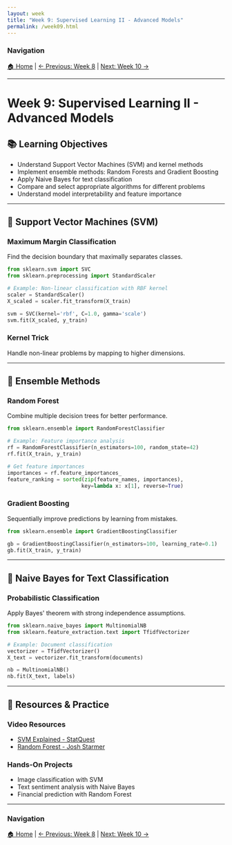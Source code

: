 ```yaml
---
layout: week
title: "Week 9: Supervised Learning II - Advanced Models"
permalink: /week09.html
---
```


### Navigation
[🏠 Home](index.html) | [← Previous: Week 8](week08.html) | [Next: Week 10 →](week10.html)

---

# Week 9: Supervised Learning II - Advanced Models

## 📚 Learning Objectives
- Understand Support Vector Machines (SVM) and kernel methods
- Implement ensemble methods: Random Forests and Gradient Boosting
- Apply Naive Bayes for text classification
- Compare and select appropriate algorithms for different problems
- Understand model interpretability and feature importance

---

## 🎯 Support Vector Machines (SVM)

### Maximum Margin Classification
Find the decision boundary that maximally separates classes.

```python
from sklearn.svm import SVC
from sklearn.preprocessing import StandardScaler

# Example: Non-linear classification with RBF kernel
scaler = StandardScaler()
X_scaled = scaler.fit_transform(X_train)

svm = SVC(kernel='rbf', C=1.0, gamma='scale')
svm.fit(X_scaled, y_train)
```

### Kernel Trick
Handle non-linear problems by mapping to higher dimensions.

---

## 🌲 Ensemble Methods

### Random Forest
Combine multiple decision trees for better performance.

```python
from sklearn.ensemble import RandomForestClassifier

# Example: Feature importance analysis
rf = RandomForestClassifier(n_estimators=100, random_state=42)
rf.fit(X_train, y_train)

# Get feature importances
importances = rf.feature_importances_
feature_ranking = sorted(zip(feature_names, importances), 
                        key=lambda x: x[1], reverse=True)
```

### Gradient Boosting
Sequentially improve predictions by learning from mistakes.

```python
from sklearn.ensemble import GradientBoostingClassifier

gb = GradientBoostingClassifier(n_estimators=100, learning_rate=0.1)
gb.fit(X_train, y_train)
```

---

## 📧 Naive Bayes for Text Classification

### Probabilistic Classification
Apply Bayes' theorem with strong independence assumptions.

```python
from sklearn.naive_bayes import MultinomialNB
from sklearn.feature_extraction.text import TfidfVectorizer

# Example: Document classification
vectorizer = TfidfVectorizer()
X_text = vectorizer.fit_transform(documents)

nb = MultinomialNB()
nb.fit(X_text, labels)
```

---

## 🔗 Resources & Practice

### Video Resources
- [SVM Explained - StatQuest](https://www.youtube.com/watch?v=efR1C6CvhmE)
- [Random Forest - Josh Starmer](https://www.youtube.com/watch?v=J4Wdy0Wc_xQ)

### Hands-On Projects
- Image classification with SVM
- Text sentiment analysis with Naive Bayes
- Financial prediction with Random Forest

---

### Navigation
[🏠 Home](index.html) | [← Previous: Week 8](week08.html) | [Next: Week 10 →](week10.html)
